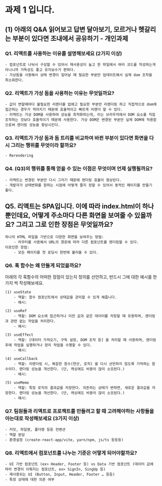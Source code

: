 # 과제 1 입니다.

## (1) 아래의 Q&A 읽어보고 답변 달아보기, 모르거나 헷갈리는 부분이 있다면 조내에서 공유하기 - 개인과제

### Q1. 리액트를 사용하는 이유를 설명해보세요 (2가지 이상)

    - 컴포넌트로 나눠서 구성할 수 있어서 재사용성이 높고 한 파일에서 여러 코드를 작성하는게 아니니까 가독성도 좋고 유지보수가 편하다.
    - 가상돔을 사용해서 상태 변경이 일어날 때 필요한 부분만 업데이트해서 실제 dom 조작을 최소화한다.

### Q2. 리액트가 가상 돔을 사용하는 이유는 무엇일까요?

    - 값이 변할때마다 불필요한 리렌더를 없애고 필요한 부분만 리렌더링 하고 직접적으로 dom에 접근하는 경우가 적어지기 때문에 효율적이고 빠르게 리랜더 할 수 있다.
    - 리액트는 가상 DOM을 사용하여 성능을 최적화하는데, 이는 브라우저에서 DOM 요소를 직접 조작하는 것보다 효율적이기 때문에 사용한다. 가상 DOM은 변경된 부분만 실제 DOM에 적용함으로써 렌더링 성능을 향상시킨다.

### Q3. 리액트가 가상 돔과 돔 트리를 비교하여 바뀐 부분이 있다면 화면을 다시 그리는 행위를 무엇이라 할까요?

    - Rerendering

### Q4. (Q3)의 행위를 통해 얻을 수 있는 이점은 무엇이며 언제 실행될까요?

    - 리액트는 변경된 부분만 다시 그리기 때문에 렌더링 효율이 향상된다.
    - 개발자가 상태변화를 원하는 시점에 어떻게 줄지 정할 수 있어서 동적인 페이지를 만들기 좋다.

## Q5. 리액트는 SPA입니다. 이에 따라 index.html이 하나 뿐인데요, 어떻게 주소마다 다른 화면을 보여줄 수 있을까요? 그리고 그로 인한 장점은 무엇일까요?

    하나의 HTML 파일을 기반으로 다양한 화면을 보여주는 방법:
        - 라우터를 사용해서 URL의 경로에 따라 다른 컴포넌트를 렌더링할 수 있다.
    이로인한 장점:
        - 모든 페이지를 첫 로딩시 한번에 불러올 수 있다.

### Q6. 훅 함수는 왜 만들게 되었을까요?

아래의 각 훅함수의 어떠한 장점이 있는지 정의를 선언하고, 반드시 그에 대한 예시를 한가지 씩 작성해보세요.

    (1) useState
        - 역할: 함수 컴포넌트에서 상태값을 관리할 수 있게 해줍니다.
        - 예시:

    (2) useRef
        - 역할: DOM 요소에 접근하거나 이전 값과 같은 데이터를 저장할 때 유용하며, 렌더링과 관련 없는 작업을 처리한다.
        - 예시:

    (3) useEffect
        - 역할: [데이터 가져오기, 구독 설정, DOM 조작 등] 을 처리할 때 사용하며, 렌더링 후에 작업을 실행하거나 정리 작업을 수행할 수 있다.
        - 예시:

    (4) useCallback
        - 역할: 리렌더링 시, 복잡한 함수(연산, 로직) 을 다시 선언하지 않도록 기억하는 함수이다. 랜더링 성능을 개선한다. (단, 캐싱에도 비용이 많이 소모된다.)
        - 예시:

    (5) useMemo
        - 역할: 특정 로직의 결과값을 저장한다. 의존하는 상태가 변하면, 새로운 결과값을 저장한다. 랜더링 성능을 개선한다. (단, 캐싱에도 비용이 많이 소모된다.)
        - 예시:

### Q7. 팀원들과 리액트로 프로젝트를 만들려고 할 때 고려해야하는 사항들을 아는대로 작성해보세요 (3가지 이상)

    - 커밋, 파일명, 폴더명 등등 컨벤션
    - 역할 분담
    - 환경설정 (create-react-app/vite, yarn/npm, js/ts 등등등)

### Q8. 리액트에서 컴포넌트를 나누는 기준은 어떻게 되어야할까요?

    - UI 기반 컴포넌트 (ex> Header, Footer 등) vs Data 기반 컴포넌트 (데이터 값에 따라 변경이 이뤄지는 컴포넌트, ex> SignIn, SingUp 등)
    - 재사용되는 UI (Button, Input, Header, Footer … 등등)
    - 특정 상태에 대한 의존 여부
